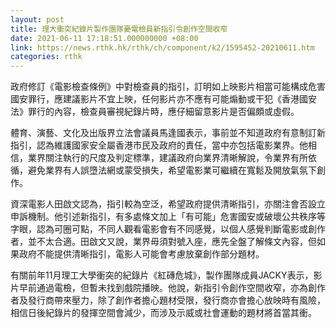 ```yaml
---
layout: post
title: 理大衝突紀錄片製作團隊憂電檢員新指引令創作空間收窄
date: 2021-06-11 17:18:51.000000000 +08:00
link: https://news.rthk.hk/rthk/ch/component/k2/1595452-20210611.htm
categories: rthk
---
```


政府修訂《電影檢查條例》中對檢查員的指引，訂明如上映影片相當可能構成危害國安罪行，應建議影片不宜上映，任何影片亦不應有可能煽動或干犯《香港國安法》罪行的內容，檢查員審視紀錄片時，應仔細留意影片是否偏頗或虛假。

體育、演藝、文化及出版界立法會議員馬逢國表示，事前並不知道政府有意制訂新指引，認為維護國家安全屬香港市民及政府的責任，當中亦包括電影業界。他相信，業界關注執行的尺度及判定標準，建議政府向業界清晰解說，令業界有所依循，避免業界有人誤墮法網或蒙受損失，希望電影業可繼續在寬鬆及開放氣氛下創作。

資深電影人田啟文認為，指引較為空泛，希望政府提供清晰指引，亦關注會否設立申訴機制。他引述新指引，有多處條文加上「有可能」危害國安或破壞公共秩序等字眼，認為可圈可點，不同人觀看電影會有不同感覺，以個人感覺判斷電影或創作者，並不太合適。田啟文又說，業界毋須對號入座，應先全盤了解條文內容，但如果政府不能提供清晰指引，電影人可能會考慮放棄創作部分題材。

有關前年11月理工大學衝突的紀錄片《紅磚危城》，製作團隊成員JACKY表示，影片早前通過電檢，但暫未找到戲院播映。他說，新指引令創作空間收窄，亦為創作者及發行商帶來壓力，除了創作者擔心題材受限，發行商亦會擔心放映時有風險，相信日後紀錄片的發揮空間會減少，而涉及示威或社會運動的題材將首當其衝。
